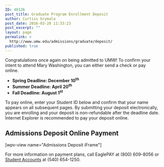 ```yaml
---
ID: 48126
post_title: Graduate Program Enrollment Deposit
author: Curtiss Grymala
post_date: 2016-03-28 11:33:23
post_excerpt: ""
layout: page
permalink: >
  http://www.umw.edu/admissions/graduate/deposit/
published: true
---
```

Congratulations once again on being admitted to UMW! To confirm your intent to attend Mary Washington, you can either send a check or pay online.
<ul>
	<li><strong>Spring Deadline: December 10<sup>th</sup> </strong></li>
	<li><strong>Summer Deadline: April 20<sup>th</sup> </strong></li>
	<li><strong>Fall Deadline: August 1<sup>st</sup> </strong></li>
</ul>
To pay online, enter your Student ID below and confirm that your name appears on all subsequent pages. By submitting your deposit electronically, you are enrolling and your deposit is non-refundable after the deadline date. Internet Explorer is recommended to pay your deposit online.
<h2>Admissions Deposit Online Payment</h2>
[wpv-view name="Admissions Deposit iFrame"]

For more information on payment plans, call EaglePAY at (800) 609-8056 or <a href="http://www.umw.edu/directory/department/administration/finance/student-accounts/">Student Accounts</a> at (540) 654-1250.